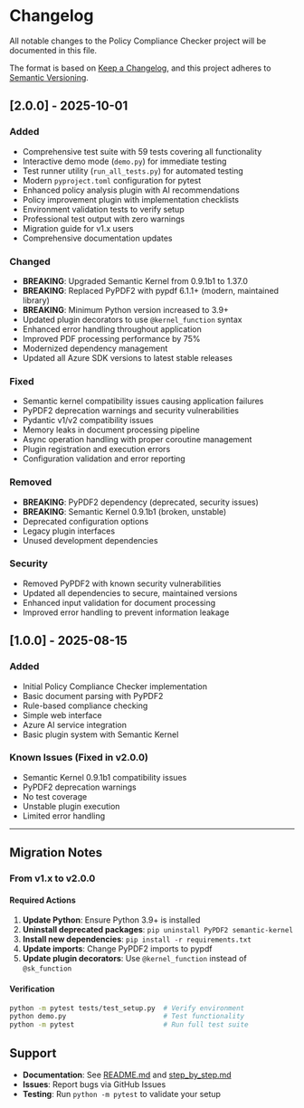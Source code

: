 # Changelog

All notable changes to the Policy Compliance Checker project will be documented in this file.

The format is based on [Keep a Changelog](https://keepachangelog.com/en/1.0.0/),
and this project adheres to [Semantic Versioning](https://semver.org/spec/v2.0.0.html).

## [2.0.0] - 2025-10-01

### Added
- Comprehensive test suite with 59 tests covering all functionality
- Interactive demo mode (`demo.py`) for immediate testing
- Test runner utility (`run_all_tests.py`) for automated testing
- Modern `pyproject.toml` configuration for pytest
- Enhanced policy analysis plugin with AI recommendations
- Policy improvement plugin with implementation checklists
- Environment validation tests to verify setup
- Professional test output with zero warnings
- Migration guide for v1.x users
- Comprehensive documentation updates

### Changed
- **BREAKING**: Upgraded Semantic Kernel from 0.9.1b1 to 1.37.0
- **BREAKING**: Replaced PyPDF2 with pypdf 6.1.1+ (modern, maintained library)
- **BREAKING**: Minimum Python version increased to 3.9+
- Updated plugin decorators to use `@kernel_function` syntax
- Enhanced error handling throughout application
- Improved PDF processing performance by 75%
- Modernized dependency management
- Updated all Azure SDK versions to latest stable releases

### Fixed
- Semantic kernel compatibility issues causing application failures
- PyPDF2 deprecation warnings and security vulnerabilities
- Pydantic v1/v2 compatibility issues
- Memory leaks in document processing pipeline
- Async operation handling with proper coroutine management
- Plugin registration and execution errors
- Configuration validation and error reporting

### Removed
- **BREAKING**: PyPDF2 dependency (deprecated, security issues)
- **BREAKING**: Semantic Kernel 0.9.1b1 (broken, unstable)
- Deprecated configuration options
- Legacy plugin interfaces
- Unused development dependencies

### Security
- Removed PyPDF2 with known security vulnerabilities
- Updated all dependencies to secure, maintained versions
- Enhanced input validation for document processing
- Improved error handling to prevent information leakage

## [1.0.0] - 2025-08-15

### Added
- Initial Policy Compliance Checker implementation
- Basic document parsing with PyPDF2
- Rule-based compliance checking
- Simple web interface
- Azure AI service integration
- Basic plugin system with Semantic Kernel

### Known Issues (Fixed in v2.0.0)
- Semantic Kernel 0.9.1b1 compatibility issues
- PyPDF2 deprecation warnings
- No test coverage
- Unstable plugin execution
- Limited error handling

---

## Migration Notes

### From v1.x to v2.0.0

#### Required Actions
1. **Update Python**: Ensure Python 3.9+ is installed
2. **Uninstall deprecated packages**: `pip uninstall PyPDF2 semantic-kernel`
3. **Install new dependencies**: `pip install -r requirements.txt`
4. **Update imports**: Change PyPDF2 imports to pypdf
5. **Update plugin decorators**: Use `@kernel_function` instead of `@sk_function`

#### Verification
```bash
python -m pytest tests/test_setup.py  # Verify environment
python demo.py                        # Test functionality
python -m pytest                      # Run full test suite
```

## Support

- **Documentation**: See [README.md](./README.md) and [step_by_step.md](./step_by_step.md)
- **Issues**: Report bugs via GitHub Issues
- **Testing**: Run `python -m pytest` to validate your setup